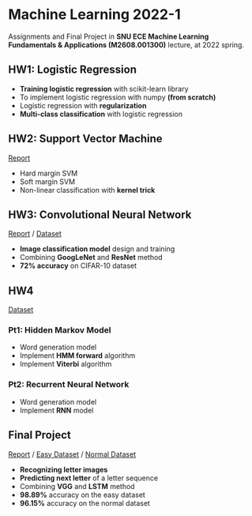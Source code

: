 # Machine Learning 2022-1

Assignments and Final Project in **SNU ECE Machine Learning Fundamentals & Applications (M2608.001300)** lecture, at 2022 spring.

## HW1: Logistic Regression
* **Training logistic regression** with scikit-learn library
* To implement logistic regression with numpy **(from scratch)**
* Logistic regression with **regularization**
* **Multi-class classification** with logistic regression

## HW2: Support Vector Machine
[Report](https://github.com/ckswjd99/SNUML-2022-1/blob/master/HW2/2017-17088.pdf)
* Hard margin SVM
* Soft margin SVM
* Non-linear classification with **kernel trick**

## HW3: Convolutional Neural Network
[Report](https://github.com/ckswjd99/SNUML-2022-1/blob/master/HW3/2017-17088.pdf) / [Dataset](https://drive.google.com/file/d/1yAhRiiuMInAJqnQpVhyqLOy5Uicv4ypf/view?usp=sharing)
* **Image classification model** design and training
* Combining **GoogLeNet** and **ResNet** method
* **72% accuracy** on CIFAR-10 dataset

## HW4
[Dataset](https://drive.google.com/file/d/12st-VR133E_hfSBeMYfS9Ue7yCjlNRQq/view?usp=sharing)

### Pt1: Hidden Markov Model
* Word generation model
* Implement **HMM forward** algorithm
* Implement **Viterbi** algorithm

### Pt2: Recurrent Neural Network
* Word generation model
* Implement **RNN** model

## Final Project
[Report](https://github.com/ckswjd99/SNUML-2022-1/blob/master/Final%20Project/2017-17088.pdf) / [Easy Dataset](https://drive.google.com/file/d/1_CjZ9xpRjKeERep5ABQ2t1q-fqddDjCE/view?usp=sharing) / [Normal Dataset](https://drive.google.com/file/d/1C7E3rkDi5PZekLCB-uVGNHQw6zC_Wk3l/view?usp=sharing)

* **Recognizing letter images**
* **Predicting next letter** of a letter sequence
* Combining **VGG** and **LSTM** method
* **98.89%** accuracy on the easy dataset
* **96.15%** accuracy on the normal dataset
